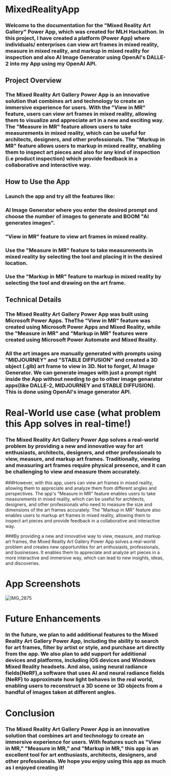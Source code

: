 # MixedRealityApp
### Welcome to the documentation for the "Mixed Reality Art Gallery" Power App, which was created for MLH Hackathon. In this project, I have created a platform (Power App) where individuals/ enterprises can view art frames in mixed reality, measure in mixed reality, and markup in mixed reality for inspection and also AI Image Generator using OpenAI's DALLE-2 into my App using my OpenAI API.

## Project Overview
### The Mixed Reality Art Gallery Power App is an innovative solution that combines art and technology to create an immersive experience for users. With the "View in MR" feature, users can view art frames in mixed reality, allowing them to visualize and appreciate art in a new and exciting way. The "Measure in MR" feature allows users to take measurements in mixed reality, which can be useful for architects, designers, and other professionals. The "Markup in MR" feature allows users to markup in mixed reality, enabling them to inspect art pieces and also for any kind of inspection (i.e product inspection) which provide feedback in a collaborative and interactive way.

## How to Use the App
### Launch the app and try all the features like:
### AI Image Generator where you enter the desired prompt and choose the number of images to generate and BOOM "AI generates images". 
### "View in MR" feature to view art frames in mixed reality.
### Use the "Measure in MR" feature to take measurements in mixed reality by selecting the tool and placing it in the desired location.
### Use the "Markup in MR" feature to markup in mixed reality by selecting the tool and drawing on the art frame.

## Technical Details
### The Mixed Reality Art Gallery Power App was built using Microsoft Power Apps. TheThe "View in MR" feature was created using Microsoft Power Apps and Mixed Reality, while the "Measure in MR" and "Markup in MR" features were created using Microsoft Power Automate and Mixed Reality.

### All the art images are manually generated with prompts using "MIDJOURNEY" and "STABLE DIFFUSION" and created a 3D object (.glb) art frame to view in 3D. Not to forget, AI Image Generator. We can generate images with just a prompt right inside the App without needing to go to other image genarator apps(like DALLE-2, MIDJOURNEY and STABLE DIFFUSION). This is done using OpenAI's image generator API.

# Real-World use case (what problem this App solves in real-time!)
### The Mixed Reality Art Gallery Power App solves a real-world problem by providing a new and innovative way for art enthusiasts, architects, designers, and other professionals to view, measure, and markup art frames. Traditionally, viewing and measuring art frames require physical presence, and it can be challenging to view and measure them accurately.

###However, with this app, users can view art frames in mixed reality, allowing them to appreciate and analyze them from different angles and perspectives. The app's "Measure in MR" feature enables users to take measurements in mixed reality, which can be useful for architects, designers, and other professionals who need to measure the size and dimensions of the art frames accurately. The "Markup in MR" feature also enables users to markup art frames in mixed reality, allowing them to inspect art pieces and provide feedback in a collaborative and interactive way.

###By providing a new and innovative way to view, measure, and markup art frames, the Mixed Reality Art Gallery Power App solves a real-world problem and creates new opportunities for art enthusiasts, professionals, and businesses. It enables them to appreciate and analyze art pieces in a more interactive and immersive way, which can lead to new insights, ideas, and discoveries.

# App Screenshots
![IMG_2875]()


# Future Enhancements
### In the future, we plan to add additional features to the Mixed Reality Art Gallery Power App, including the ability to search for art frames, filter by artist or style, and purchase art directly from the app. We also plan to add support for additional devices and platforms, including iOS devices and Windows Mixed Reality headsets. And also, using neural radiance fields(NeRF),a software that uses AI and neural radiance fields (NeRF) to approximate how light behaves in the real world, enabling users to reconstruct a 3D scene or 3D objects from a handful of images taken at different angles.

# Conclusion
### The Mixed Reality Art Gallery Power App is an innovative solution that combines art and technology to create an immersive experience for users. With features such as "View in MR," "Measure in MR," and "Markup in MR," this app is an excellent tool for art enthusiasts, architects, designers, and other professionals. We hope you enjoy using this app as much as I enjoyed creating it!




